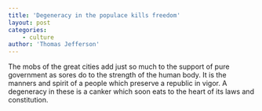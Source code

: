 ```yaml
---
title: 'Degeneracy in the populace kills freedom'
layout: post
categories:
    - culture
author: 'Thomas Jefferson'
---
```


The mobs of the great cities add just so much to the support of pure government as sores do to the strength of the human body. It is the manners and spirit of a people which preserve a republic in vigor. A degeneracy in these is a canker which soon eats to the heart of its laws and constitution.